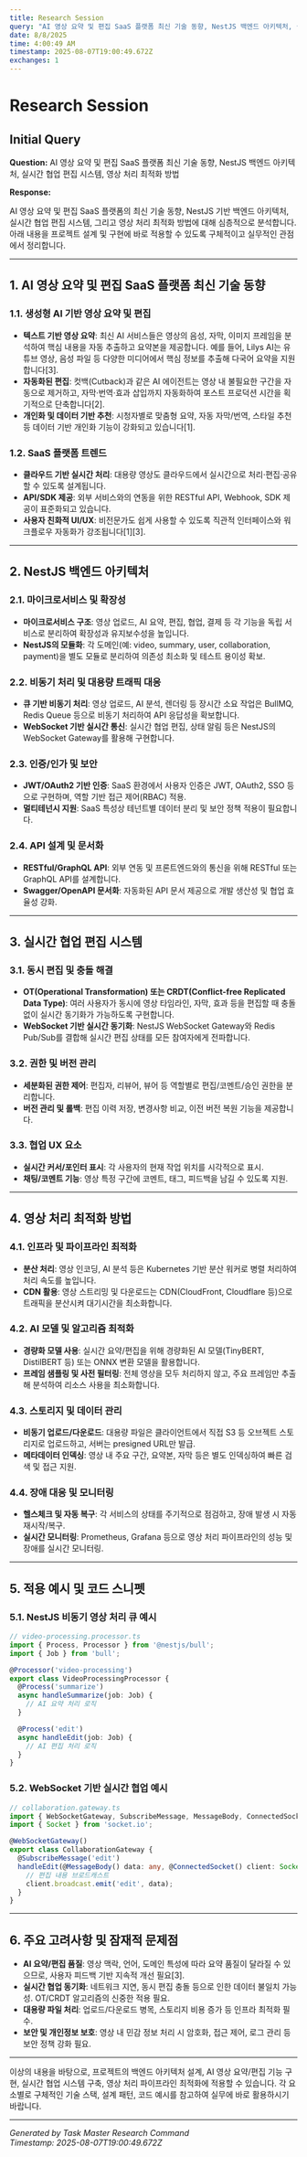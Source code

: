 ```yaml
---
title: Research Session
query: "AI 영상 요약 및 편집 SaaS 플랫폼 최신 기술 동향, NestJS 백엔드 아키텍처, 실시간 협업 편집 시스템, 영상 처리 최적화 방법"
date: 8/8/2025
time: 4:00:49 AM
timestamp: 2025-08-07T19:00:49.672Z
exchanges: 1
---
```


# Research Session

## Initial Query

**Question:** AI 영상 요약 및 편집 SaaS 플랫폼 최신 기술 동향, NestJS 백엔드 아키텍처, 실시간 협업 편집 시스템, 영상 처리 최적화 방법

**Response:**

AI 영상 요약 및 편집 SaaS 플랫폼의 최신 기술 동향, NestJS 기반 백엔드 아키텍처, 실시간 협업 편집 시스템, 그리고 영상 처리 최적화 방법에 대해 심층적으로 분석합니다. 아래 내용을 프로젝트 설계 및 구현에 바로 적용할 수 있도록 구체적이고 실무적인 관점에서 정리합니다.

---

## 1. AI 영상 요약 및 편집 SaaS 플랫폼 최신 기술 동향

### 1.1. 생성형 AI 기반 영상 요약 및 편집
- **텍스트 기반 영상 요약**: 최신 AI 서비스들은 영상의 음성, 자막, 이미지 프레임을 분석하여 핵심 내용을 자동 추출하고 요약본을 제공합니다. 예를 들어, Lilys AI는 유튜브 영상, 음성 파일 등 다양한 미디어에서 핵심 정보를 추출해 다국어 요약을 지원합니다[3].
- **자동화된 편집**: 컷백(Cutback)과 같은 AI 에이전트는 영상 내 불필요한 구간을 자동으로 제거하고, 자막·번역·효과 삽입까지 자동화하여 포스트 프로덕션 시간을 획기적으로 단축합니다[2].
- **개인화 및 데이터 기반 추천**: 시청자별로 맞춤형 요약, 자동 자막/번역, 스타일 추천 등 데이터 기반 개인화 기능이 강화되고 있습니다[1].

### 1.2. SaaS 플랫폼 트렌드
- **클라우드 기반 실시간 처리**: 대용량 영상도 클라우드에서 실시간으로 처리·편집·공유할 수 있도록 설계됩니다.
- **API/SDK 제공**: 외부 서비스와의 연동을 위한 RESTful API, Webhook, SDK 제공이 표준화되고 있습니다.
- **사용자 친화적 UI/UX**: 비전문가도 쉽게 사용할 수 있도록 직관적 인터페이스와 워크플로우 자동화가 강조됩니다[1][3].

---

## 2. NestJS 백엔드 아키텍처

### 2.1. 마이크로서비스 및 확장성
- **마이크로서비스 구조**: 영상 업로드, AI 요약, 편집, 협업, 결제 등 각 기능을 독립 서비스로 분리하여 확장성과 유지보수성을 높입니다.
- **NestJS의 모듈화**: 각 도메인(예: video, summary, user, collaboration, payment)을 별도 모듈로 분리하여 의존성 최소화 및 테스트 용이성 확보.

### 2.2. 비동기 처리 및 대용량 트래픽 대응
- **큐 기반 비동기 처리**: 영상 업로드, AI 분석, 렌더링 등 장시간 소요 작업은 BullMQ, Redis Queue 등으로 비동기 처리하여 API 응답성을 확보합니다.
- **WebSocket 기반 실시간 통신**: 실시간 협업 편집, 상태 알림 등은 NestJS의 WebSocket Gateway를 활용해 구현합니다.

### 2.3. 인증/인가 및 보안
- **JWT/OAuth2 기반 인증**: SaaS 환경에서 사용자 인증은 JWT, OAuth2, SSO 등으로 구현하며, 역할 기반 접근 제어(RBAC) 적용.
- **멀티테넌시 지원**: SaaS 특성상 테넌트별 데이터 분리 및 보안 정책 적용이 필요합니다.

### 2.4. API 설계 및 문서화
- **RESTful/GraphQL API**: 외부 연동 및 프론트엔드와의 통신을 위해 RESTful 또는 GraphQL API를 설계합니다.
- **Swagger/OpenAPI 문서화**: 자동화된 API 문서 제공으로 개발 생산성 및 협업 효율성 강화.

---

## 3. 실시간 협업 편집 시스템

### 3.1. 동시 편집 및 충돌 해결
- **OT(Operational Transformation) 또는 CRDT(Conflict-free Replicated Data Type)**: 여러 사용자가 동시에 영상 타임라인, 자막, 효과 등을 편집할 때 충돌 없이 실시간 동기화가 가능하도록 구현합니다.
- **WebSocket 기반 실시간 동기화**: NestJS WebSocket Gateway와 Redis Pub/Sub를 결합해 실시간 편집 상태를 모든 참여자에게 전파합니다.

### 3.2. 권한 및 버전 관리
- **세분화된 권한 제어**: 편집자, 리뷰어, 뷰어 등 역할별로 편집/코멘트/승인 권한을 분리합니다.
- **버전 관리 및 롤백**: 편집 이력 저장, 변경사항 비교, 이전 버전 복원 기능을 제공합니다.

### 3.3. 협업 UX 요소
- **실시간 커서/포인터 표시**: 각 사용자의 현재 작업 위치를 시각적으로 표시.
- **채팅/코멘트 기능**: 영상 특정 구간에 코멘트, 태그, 피드백을 남길 수 있도록 지원.

---

## 4. 영상 처리 최적화 방법

### 4.1. 인프라 및 파이프라인 최적화
- **분산 처리**: 영상 인코딩, AI 분석 등은 Kubernetes 기반 분산 워커로 병렬 처리하여 처리 속도를 높입니다.
- **CDN 활용**: 영상 스트리밍 및 다운로드는 CDN(CloudFront, Cloudflare 등)으로 트래픽을 분산시켜 대기시간을 최소화합니다.

### 4.2. AI 모델 및 알고리즘 최적화
- **경량화 모델 사용**: 실시간 요약/편집을 위해 경량화된 AI 모델(TinyBERT, DistilBERT 등) 또는 ONNX 변환 모델을 활용합니다.
- **프레임 샘플링 및 사전 필터링**: 전체 영상을 모두 처리하지 않고, 주요 프레임만 추출해 분석하여 리소스 사용을 최소화합니다.

### 4.3. 스토리지 및 데이터 관리
- **비동기 업로드/다운로드**: 대용량 파일은 클라이언트에서 직접 S3 등 오브젝트 스토리지로 업로드하고, 서버는 presigned URL만 발급.
- **메타데이터 인덱싱**: 영상 내 주요 구간, 요약본, 자막 등은 별도 인덱싱하여 빠른 검색 및 접근 지원.

### 4.4. 장애 대응 및 모니터링
- **헬스체크 및 자동 복구**: 각 서비스의 상태를 주기적으로 점검하고, 장애 발생 시 자동 재시작/복구.
- **실시간 모니터링**: Prometheus, Grafana 등으로 영상 처리 파이프라인의 성능 및 장애를 실시간 모니터링.

---

## 5. 적용 예시 및 코드 스니펫

### 5.1. NestJS 비동기 영상 처리 큐 예시

```typescript
// video-processing.processor.ts
import { Process, Processor } from '@nestjs/bull';
import { Job } from 'bull';

@Processor('video-processing')
export class VideoProcessingProcessor {
  @Process('summarize')
  async handleSummarize(job: Job) {
    // AI 요약 처리 로직
  }

  @Process('edit')
  async handleEdit(job: Job) {
    // AI 편집 처리 로직
  }
}
```

### 5.2. WebSocket 기반 실시간 협업 예시

```typescript
// collaboration.gateway.ts
import { WebSocketGateway, SubscribeMessage, MessageBody, ConnectedSocket } from '@nestjs/websockets';
import { Socket } from 'socket.io';

@WebSocketGateway()
export class CollaborationGateway {
  @SubscribeMessage('edit')
  handleEdit(@MessageBody() data: any, @ConnectedSocket() client: Socket) {
    // 편집 내용 브로드캐스트
    client.broadcast.emit('edit', data);
  }
}
```

---

## 6. 주요 고려사항 및 잠재적 문제점

- **AI 요약/편집 품질**: 영상 맥락, 언어, 도메인 특성에 따라 요약 품질이 달라질 수 있으므로, 사용자 피드백 기반 지속적 개선 필요[3].
- **실시간 협업 동기화**: 네트워크 지연, 동시 편집 충돌 등으로 인한 데이터 불일치 가능성. OT/CRDT 알고리즘의 신중한 적용 필요.
- **대용량 파일 처리**: 업로드/다운로드 병목, 스토리지 비용 증가 등 인프라 최적화 필수.
- **보안 및 개인정보 보호**: 영상 내 민감 정보 처리 시 암호화, 접근 제어, 로그 관리 등 보안 정책 강화 필요.

---

이상의 내용을 바탕으로, 프로젝트의 백엔드 아키텍처 설계, AI 영상 요약/편집 기능 구현, 실시간 협업 시스템 구축, 영상 처리 파이프라인 최적화에 적용할 수 있습니다. 각 요소별로 구체적인 기술 스택, 설계 패턴, 코드 예시를 참고하여 실무에 바로 활용하시기 바랍니다.


---

*Generated by Task Master Research Command*  
*Timestamp: 2025-08-07T19:00:49.672Z*
